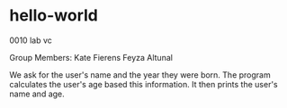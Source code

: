 # hello-world
0010 lab vc

Group Members:
Kate Fierens
Feyza Altunal 

We ask for the user's name and the year they were born. The program calculates the user's age based this information. It then prints the user's name and age. 